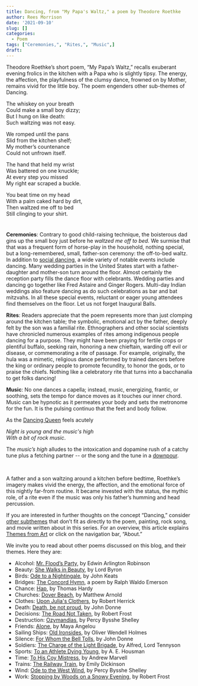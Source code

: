 ```yaml
---
title: Dancing, from "My Papa's Waltz," a poem by Theodore Roethke
author: Rees Morrison
date: '2021-09-10'
slug: []
categories:
  - Poem
tags: ["Ceremonies,", "Rites,", "Music",]
draft:
---
```


Theodore Roethke’s short poem, “My Papa’s Waltz,” recalls exuberant evening frolics in the kitchen with a Papa who is slightly tipsy.  The energy, the affection, the playfulness of the clumsy dance, frowned on by Mother, remains vivid for the little boy.  The poem engenders other sub-themes of Dancing.

<!--more-->

The whiskey on your breath     
Could make a small boy dizzy;     
But I hung on like death:     
Such waltzing was not easy.

We romped until the pans   
Slid from the kitchen shelf;     
My mother’s countenance   
Could not unfrown itself.

The hand that held my wrist   
Was battered on one knuckle;   
At every step you missed  
My right ear scraped a buckle.

You beat time on my head   
With a palm caked hard by dirt,     
Then waltzed me off to bed   
Still clinging to your shirt.

# <poem lyric end>

**Ceremonies**:   Contrary to good child-raising technique, the boisterous dad gins up the small boy just before he *waltzed me off to bed.*  We surmise that that was a frequent form of horse-play in the household, nothing special, but a long-remembered, small, father-son ceremony: the off-to-bed waltz.  In addition to [social dancing](https://themesfromart.com/post/2021-09-09-dancing-from-dance-at-bougival-a-painting-by-pierre-august-renoir/dancingbougival/), a wide variety of notable events include dancing.  Many wedding parties in the United States start with a father-daughter and mother-son turn around the floor.  Almost certainly the reception party fills the dance floor with celebrants.  Wedding parties and dancing go together like Fred Astaire and Ginger Rogers.  Multi-day Indian weddings also feature dancing as do such celebrations as bar and bat mitzvahs.  In all these special events, reluctant or eager young attendees find themselves on the floor.  Let us not forget Inaugural Balls.     

**Rites**:  Readers appreciate that the poem represents more than just clomping around the kitchen table; the symbolic, emotional act by the father, deeply felt by the son was a familial rite.  Ethnographers and other social scientists have chronicled numerous examples of rites among indigenous people dancing for a purpose.  They might have been praying for fertile crops or plentiful buffalo, seeking rain, honoring a new chieftain, warding off evil or disease, or commemorating a rite of passage.  For example, originally, the hula was a mimetic, religious dance performed by trained dancers before the king or ordinary people to promote fecundity, to honor the gods, or to praise the chiefs.  Nothing like a celebratory rite that turns into a bacchanalia to get folks dancing!

**Music**:  No one dances a capella; instead, music, energizing, frantic, or soothing, sets the tempo for dance moves as it touches our inner chord.  Music can be hypnotic as it permeates your body and sets the metronome for the fun.  It is the pulsing continuo that the feet and body follow.

As the [Dancing Queen](https://themesfromart.com/post/2021-09-10-dancing-from-dancing-queen-a-song-by-abba/dancingabba/) feels acutely

*Night is young and the music's high*  
*With a bit of rock music*.

The *music’s high* alludes to the intoxication and dopamine rush of a catchy tune plus a fetching partner -- or the song and the tune in a [downpour](https://themesfromart.com/post/2021-09-10-dancing-from-singin-in-the-rain-a-movie-starring-gene-kelley-and-debbie-reynolds/dancingrain/).

&nbsp;

A father and a son waltzing around a kitchen before bedtime, Roethke’s imagery makes vivid the energy, the affection, and the emotional force of this nightly far-from routine.  It became invested with the status, the mythic role, of a rite even if the music was only his father’s humming and head percussion.  

If you are interested in further thoughts on the concept “Dancing,” consider [other subthemes](https://themesfromart.com/post/2021-09-09-dancing-additional-subthemes/dancingaddl/) that don’t fit as directly to the poem, painting, rock song, and movie written about in this series.  For an overview, this article explains [Themes from Art](http://bit.ly/3sRXopI) or click on the navigation bar, “About.”

We invite you to read about other poems discussed on this blog, and their themes.  Here they are: 

* Alcohol: [Mr. Flood’s Party](https://themesfromart.com/post/2021-01-24-alcohol-flood-frost/alcohol/), by Edwin Arlington Robinson
* Beauty: [She Walks in Beauty](https://themesfromart.com/post/2021-04-21-beauty-she-walks-in-beauty-a-poem-by-lord-byron/beautybyron/), by Lord Byron
* Birds: [Ode to a Nightingale](https://themesfromart.com/post/2021-06-14-birds-ode-to-a-nightingale-a-poem-by-john-keats/birdskeats/), by John Keats
* Bridges: [The Concord Hymn](https://themesfromart.com/post/2021-07-26-bridges-the-concord-hymn-a-poem-by-ralph-waldo-emerson/bridgesconcord/), a poem by Ralph Waldo Emerson
* Chance: [Hap](https://themesfromart.com/post/2021-03-14-chancehap/chancehap/), by Thomas Hardy
* Churches: [Dover Beach](https://themesfromart.com/post/2021-05-21-churches-from-dover-beach-a-poem-by-matthew-arnold/churchesarnold/), by Matthew Arnold
* Clothes: [Upon Julia's Clothers](https://themesfromart.com/post/2021-08-30-clothes-from-upon-julia-s-clothes-a-poem-by-robert-herrick/clothesjulia/), by Robert Herrick
* Death: [Death, be not proud](https://themesfromart.com/post/2021-05-03-death-from-death-be-not-proud-a-poem-by-john-donne/deathdonne/), by John Donne
* Decisions: [The Road Not Taken](https://themesfromart.com/post/2021-02-08-decisions-from-the-road-not-taken-a-poem-by-robert-frost/decisionsroadfrost/), by Robert Frost
* Destruction: [Ozymandias](https://themesfromart.com/post/2021-02-18-destruction-ozymandias-a-poem-by-percy-bysshe-shelley/destructoz/), by Percy Bysshe Shelley
* Friends: [Alone](https://themesfromart.com/post/2021-06-20-friends-alone-a-poem-by-maya-angelou/friendsalone/), by Maya Angelou
* Sailing Ships: [Old Ironsides](https://themesfromart.com/post/2021-06-26-sailing-ships-from-old-ironsides-a-poem-by-oliver-wendell-holmes/sailingshipsironsides/), by Oliver Wendell Holmes
* Silence: [For Whom the Bell Tolls](https://themesfromart.com/post/2021-04-08-silencedonne/silencedonne/), by John Donne
* Soldiers: [The Charge of the Light Brigade](https://themesfromart.com/post/2021-08-02-soldiers-from-the-charge-of-the-light-brigade-by-alfred-lord-tennyson/soldierscharge/), by Alfred, Lord Tennyson
* Sports: [To an Athlete Dying Young](https://themesfromart.com/post/2021-07-12-sports-from-to-an-athlete-dying-young-by-a-e-housman/sportsathlete/), by A. E. Housman
* Time: [To His Coy Mistress](https://themesfromart.com/post/2021-03-08-time-to-his-coy-mistress-by-andrew-marvell/timecoy/), by Andrew Marvell
* Trains: [The Railway Train](https://themesfromart.com/post/2021-05-10-trains-from-the-railway-train-a-poem-by-emily-dickineson/trainsdickinson/), by Emily Dickinson 
* Wind: [Ode to the West Wind](https://themesfromart.com/post/2021-08-12-wind-from-ode-to-the-west-wind-by-percy-bysshe-shelley/windode/), by Percy Bysshe Shelley
* Work: [Stopping by Woods on a Snowy Evening](https://themesfromart.com/post/2021-02-26-worksnowy/worksnowy/), by Robert Frost
